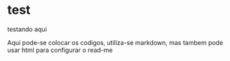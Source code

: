 # test
testando aqui


Aqui pode-se colocar os codigos, utiliza-se markdown, mas tambem pode usar html para configurar o read-me
